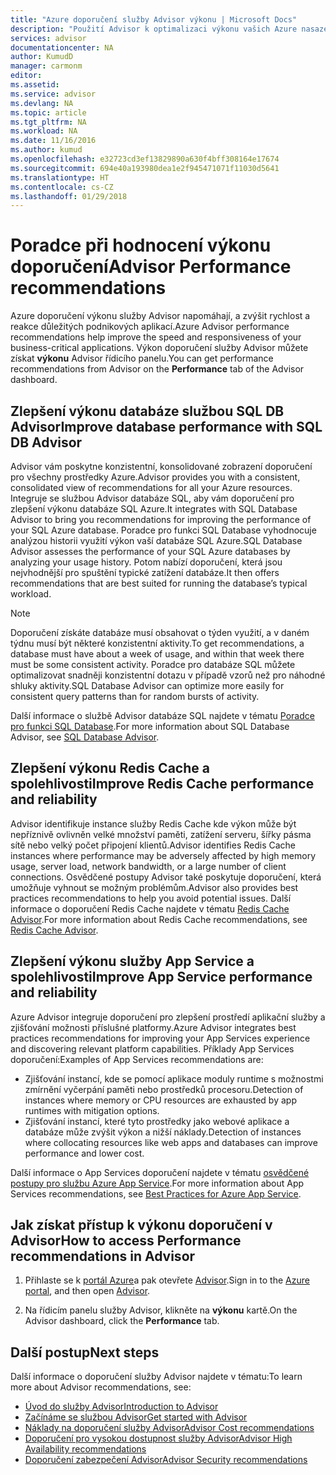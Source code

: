 ```yaml
---
title: "Azure doporučení služby Advisor výkonu | Microsoft Docs"
description: "Použití Advisor k optimalizaci výkonu vašich Azure nasazení."
services: advisor
documentationcenter: NA
author: KumudD
manager: carmonm
editor: 
ms.assetid: 
ms.service: advisor
ms.devlang: NA
ms.topic: article
ms.tgt_pltfrm: NA
ms.workload: NA
ms.date: 11/16/2016
ms.author: kumud
ms.openlocfilehash: e32723cd3ef13829890a630f4bff308164e17674
ms.sourcegitcommit: 694e40a193980dea1e2f945471071f11030d5641
ms.translationtype: HT
ms.contentlocale: cs-CZ
ms.lasthandoff: 01/29/2018
---
```

# <a name="advisor-performance-recommendations"></a><span data-ttu-id="2c09f-103">Poradce při hodnocení výkonu doporučení</span><span class="sxs-lookup"><span data-stu-id="2c09f-103">Advisor Performance recommendations</span></span>

<span data-ttu-id="2c09f-104">Azure doporučení výkonu služby Advisor napomáhají, a zvýšit rychlost a reakce důležitých podnikových aplikací.</span><span class="sxs-lookup"><span data-stu-id="2c09f-104">Azure Advisor performance recommendations help improve the speed and responsiveness of your business-critical applications.</span></span> <span data-ttu-id="2c09f-105">Výkon doporučení služby Advisor můžete získat **výkonu** Advisor řídicího panelu.</span><span class="sxs-lookup"><span data-stu-id="2c09f-105">You can get performance recommendations from Advisor on the **Performance** tab of the Advisor dashboard.</span></span>

## <a name="improve-database-performance-with-sql-db-advisor"></a><span data-ttu-id="2c09f-106">Zlepšení výkonu databáze službou SQL DB Advisor</span><span class="sxs-lookup"><span data-stu-id="2c09f-106">Improve database performance with SQL DB Advisor</span></span>

<span data-ttu-id="2c09f-107">Advisor vám poskytne konzistentní, konsolidované zobrazení doporučení pro všechny prostředky Azure.</span><span class="sxs-lookup"><span data-stu-id="2c09f-107">Advisor provides you with a consistent, consolidated view of recommendations for all your Azure resources.</span></span> <span data-ttu-id="2c09f-108">Integruje se službou Advisor databáze SQL, aby vám doporučení pro zlepšení výkonu databáze SQL Azure.</span><span class="sxs-lookup"><span data-stu-id="2c09f-108">It integrates with SQL Database Advisor to bring you recommendations for improving the performance of your SQL Azure database.</span></span> <span data-ttu-id="2c09f-109">Poradce pro funkci SQL Database vyhodnocuje analýzou historii využití výkon vaší databáze SQL Azure.</span><span class="sxs-lookup"><span data-stu-id="2c09f-109">SQL Database Advisor assesses the performance of your SQL Azure databases by analyzing your usage history.</span></span> <span data-ttu-id="2c09f-110">Potom nabízí doporučení, která jsou nejvhodnější pro spuštění typické zatížení databáze.</span><span class="sxs-lookup"><span data-stu-id="2c09f-110">It then offers recommendations that are best suited for running the database’s typical workload.</span></span> 

> [!NOTE]
> <span data-ttu-id="2c09f-111">Doporučení získáte databáze musí obsahovat o týden využití, a v daném týdnu musí být některé konzistentní aktivity.</span><span class="sxs-lookup"><span data-stu-id="2c09f-111">To get recommendations, a database must have about a week of usage, and within that week there must be some consistent activity.</span></span> <span data-ttu-id="2c09f-112">Poradce pro databáze SQL můžete optimalizovat snadněji konzistentní dotazu v případě vzorů než pro náhodné shluky aktivity.</span><span class="sxs-lookup"><span data-stu-id="2c09f-112">SQL Database Advisor can optimize more easily for consistent query patterns than for random bursts of activity.</span></span>

<span data-ttu-id="2c09f-113">Další informace o službě Advisor databáze SQL najdete v tématu [Poradce pro funkci SQL Database](https://azure.microsoft.com/en-us/documentation/articles/sql-database-advisor/).</span><span class="sxs-lookup"><span data-stu-id="2c09f-113">For more information about SQL Database Advisor, see [SQL Database Advisor](https://azure.microsoft.com/en-us/documentation/articles/sql-database-advisor/).</span></span>

## <a name="improve-redis-cache-performance-and-reliability"></a><span data-ttu-id="2c09f-114">Zlepšení výkonu Redis Cache a spolehlivosti</span><span class="sxs-lookup"><span data-stu-id="2c09f-114">Improve Redis Cache performance and reliability</span></span>

<span data-ttu-id="2c09f-115">Advisor identifikuje instance služby Redis Cache kde výkon může být nepříznivě ovlivněn velké množství paměti, zatížení serveru, šířky pásma sítě nebo velký počet připojení klientů.</span><span class="sxs-lookup"><span data-stu-id="2c09f-115">Advisor identifies Redis Cache instances where performance may be adversely affected by high memory usage, server load, network bandwidth, or a large number of client connections.</span></span> <span data-ttu-id="2c09f-116">Osvědčené postupy Advisor také poskytuje doporučení, která umožňuje vyhnout se možným problémům.</span><span class="sxs-lookup"><span data-stu-id="2c09f-116">Advisor also provides best practices recommendations to help you avoid potential issues.</span></span> <span data-ttu-id="2c09f-117">Další informace o doporučení Redis Cache najdete v tématu [Redis Cache Advisor](https://azure.microsoft.com/en-us/documentation/articles/cache-configure/#redis-cache-advisor).</span><span class="sxs-lookup"><span data-stu-id="2c09f-117">For more information about Redis Cache recommendations, see [Redis Cache Advisor](https://azure.microsoft.com/en-us/documentation/articles/cache-configure/#redis-cache-advisor).</span></span>


## <a name="improve-app-service-performance-and-reliability"></a><span data-ttu-id="2c09f-118">Zlepšení výkonu služby App Service a spolehlivosti</span><span class="sxs-lookup"><span data-stu-id="2c09f-118">Improve App Service performance and reliability</span></span>

<span data-ttu-id="2c09f-119">Azure Advisor integruje doporučení pro zlepšení prostředí aplikační služby a zjišťování možnosti příslušné platformy.</span><span class="sxs-lookup"><span data-stu-id="2c09f-119">Azure Advisor integrates best practices recommendations for improving your App Services experience and discovering relevant platform capabilities.</span></span> <span data-ttu-id="2c09f-120">Příklady App Services doporučení:</span><span class="sxs-lookup"><span data-stu-id="2c09f-120">Examples of App Services recommendations are:</span></span>
* <span data-ttu-id="2c09f-121">Zjišťování instancí, kde se pomocí aplikace moduly runtime s možnostmi zmírnění vyčerpání paměti nebo prostředků procesoru.</span><span class="sxs-lookup"><span data-stu-id="2c09f-121">Detection of instances where memory or CPU resources are exhausted by app runtimes with mitigation options.</span></span>
* <span data-ttu-id="2c09f-122">Zjišťování instancí, které tyto prostředky jako webové aplikace a databáze může zvýšit výkon a nižší náklady.</span><span class="sxs-lookup"><span data-stu-id="2c09f-122">Detection of instances where collocating resources like web apps and databases can improve performance and lower cost.</span></span> 

<span data-ttu-id="2c09f-123">Další informace o App Services doporučení najdete v tématu [osvědčené postupy pro službu Azure App Service](https://azure.microsoft.com/en-us/documentation/articles/app-service-best-practices/).</span><span class="sxs-lookup"><span data-stu-id="2c09f-123">For more information about App Services recommendations, see [Best Practices for Azure App Service](https://azure.microsoft.com/en-us/documentation/articles/app-service-best-practices/).</span></span>

## <a name="how-to-access-performance-recommendations-in-advisor"></a><span data-ttu-id="2c09f-124">Jak získat přístup k výkonu doporučení v Advisor</span><span class="sxs-lookup"><span data-stu-id="2c09f-124">How to access Performance recommendations in Advisor</span></span>

1. <span data-ttu-id="2c09f-125">Přihlaste se k [portál Azure](https://portal.azure.com)a pak otevřete [Advisor](https://aka.ms/azureadvisordashboard).</span><span class="sxs-lookup"><span data-stu-id="2c09f-125">Sign in to the [Azure portal](https://portal.azure.com), and then open [Advisor](https://aka.ms/azureadvisordashboard).</span></span>

2.  <span data-ttu-id="2c09f-126">Na řídicím panelu služby Advisor, klikněte na **výkonu** kartě.</span><span class="sxs-lookup"><span data-stu-id="2c09f-126">On the Advisor dashboard, click the **Performance** tab.</span></span>

## <a name="next-steps"></a><span data-ttu-id="2c09f-127">Další postup</span><span class="sxs-lookup"><span data-stu-id="2c09f-127">Next steps</span></span>

<span data-ttu-id="2c09f-128">Další informace o doporučení služby Advisor najdete v tématu:</span><span class="sxs-lookup"><span data-stu-id="2c09f-128">To learn more about Advisor recommendations, see:</span></span>

* [<span data-ttu-id="2c09f-129">Úvod do služby Advisor</span><span class="sxs-lookup"><span data-stu-id="2c09f-129">Introduction to Advisor</span></span>](advisor-overview.md)
* [<span data-ttu-id="2c09f-130">Začínáme se službou Advisor</span><span class="sxs-lookup"><span data-stu-id="2c09f-130">Get started with Advisor</span></span>](advisor-get-started.md)
* [<span data-ttu-id="2c09f-131">Náklady na doporučení služby Advisor</span><span class="sxs-lookup"><span data-stu-id="2c09f-131">Advisor Cost recommendations</span></span>](advisor-performance-recommendations.md)
* [<span data-ttu-id="2c09f-132">Doporučení pro vysokou dostupnost služby Advisor</span><span class="sxs-lookup"><span data-stu-id="2c09f-132">Advisor High Availability recommendations</span></span>](advisor-high-availability-recommendations.md)
* [<span data-ttu-id="2c09f-133">Doporučení zabezpečení Advisor</span><span class="sxs-lookup"><span data-stu-id="2c09f-133">Advisor Security recommendations</span></span>](advisor-security-recommendations.md)

